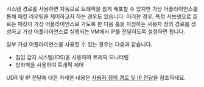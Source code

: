 시스템 경로를 사용하면 자동으로 트래픽을 쉽게 배포할 수 있지만 가상 어플라이언스를 통해 패킷 라우팅을 제어하고자 하는 경우도 있습니다. 이러한 경우, 특정 서브넷으로 흐르는 패킷이 가상 어플라이언스로 가도록 한 다음 홉을 지정하는 사용자 정의 경로를 생성하고 가상 어플라이언스로 실행되는 VM에서 IP를 전달하도록 설정하면 됩니다.

일부 가상 어플라이언스를 사용할 수 있는 경우는 다음과 같습니다.

- 침입 감지 시스템(IDS)을 사용하여 트래픽 모니터링
- 방화벽을 사용하여 트래픽 제어

UDR 및 IP 전달에 대한 자세한 내용은 [사용자 정의 경로 및 IP 전달](./virtual-networks-udr-overview.md)을 참조하세요.

<!---HONumber=Oct15_HO2-->